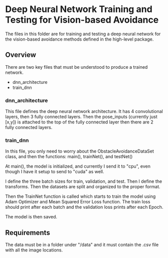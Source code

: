 # Deep Neural Network Training and Testing for Vision-based Avoidance

The files in this folder are for training and testing a deep neural network for the vision-based avoidance methods defined in the high-level package.

## Overview

There are two key files that must be understood to produce a trained network.
* dnn_architecture
* train_dnn

### dnn_architecture

This file defines the deep neural network architecture.  It has 4 convolutional layers, then 3 fully connected layers.  Then the pose_inputs (currently just [x,y]) is attached to the top of the fully connected layer then there are 2 fully connected layers.

### train_dnn

In this file, you only need to worry about the ObstacleAvoidanceDataSet class, and then the functions:  main(), trainNet(), and testNet()

At main(), the model is initialized, and currently I send it to "cpu", even though I have it setup to send to "cuda" as well.

I define the three batch sizes for train, validation, and test.  Then I define the transforms.  Then the datasets are split and organized to the proper format.

Then the TrainNet function is called which starts to train the model using Adam Optimizer and Mean Squared Error Loss function.  The train loss should print after each batch and the validation loss prints after each Epoch.

The model is then saved.

## Requirements

The data must be in a folder under "/data" and it must contain the .csv file with all the image locations.
